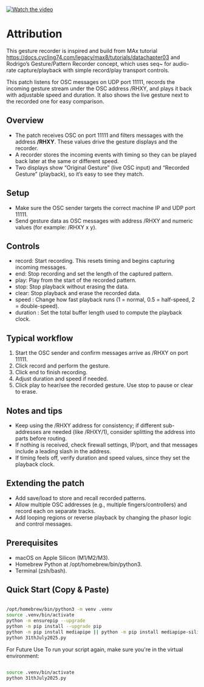 [![Watch the video](https://img.youtube.com/vi/ViE02xZ1R0Y/0.jpg)](https://www.youtube.com/watch?v=ViE02xZ1R0Y)

 
# Attribution
 

This gesture recorder is inspired and build from MAx tutorial https://docs.cycling74.com/legacy/max8/tutorials/datachapter03 and Rodrigo’s Gesture/Pattern Recorder concept, which uses seq~ for audio-rate capture/playback with simple record/play transport controls.

 
This patch listens for OSC messages on UDP port 11111, records the incoming gesture stream under the OSC address /RHXY, and plays it back with adjustable speed and duration. It also shows the live gesture next to the recorded one for easy comparison.

## Overview
- The patch receives OSC on port 11111 and filters messages with the address **/RHXY**. These values drive the gesture displays and the recorder.  
- A recorder stores the incoming events with timing so they can be played back later at the same or different speed.  
- Two displays show “Original Gesture” (live OSC input) and “Recorded Gesture” (playback), so it’s easy to see they match.

## Setup
- Make sure the OSC sender targets the correct machine IP and UDP port 11111.  
- Send gesture data as OSC messages with address /RHXY and numeric values (for example: /RHXY x y).  
 
## Controls
- record: Start recording. This resets timing and begins capturing incoming messages.  
- end: Stop recording and set the length of the captured pattern.  
- play: Play from the start of the recorded pattern.  
- stop: Stop playback without erasing the data.  
- clear: Stop playback and erase the recorded data.  
- speed <number>: Change how fast playback runs (1 = normal, 0.5 = half-speed, 2 = double-speed).  
- duration <minutes>: Set the total buffer length used to compute the playback clock.

 
## Typical workflow
1. Start the OSC sender and confirm messages arrive as /RHXY on port 11111.  
2. Click record and perform the gesture.  
3. Click end to finish recording.  
4. Adjust duration and speed if needed.  
5. Click play to hear/see the recorded gesture. Use stop to pause or clear to erase.

## Notes and tips
- Keep using the /RHXY address for consistency; if different sub-addresses are needed (like /RHXY/1), consider splitting the address into parts before routing.  
- If nothing is received, check firewall settings, IP/port, and that messages include a leading slash in the address.  
- If timing feels off, verify duration and speed values, since they set the playback clock.

 
## Extending the patch
- Add save/load to store and recall recorded patterns.  
- Allow multiple OSC addresses (e.g., multiple fingers/controllers) and record each on separate tracks.  
- Add looping regions or reverse playback by changing the phasor logic and control messages.
 

  
## Prerequisites

- macOS on Apple Silicon (M1/M2/M3).  
- Homebrew Python at /opt/homebrew/bin/python3.  
- Terminal (zsh/bash).  

  
## Quick Start (Copy & Paste)

```bash
 
/opt/homebrew/bin/python3 -m venv .venv
source .venv/bin/activate
python -m ensurepip --upgrade
python -m pip install --upgrade pip
python -m pip install mediapipe || python -m pip install mediapipe-silicon
python 31thJuly2025.py
```

For Future Use
To run your script again, make sure you're in the virtual environment:

```bash
 
source .venv/bin/activate
python 31thJuly2025.py
```

 
